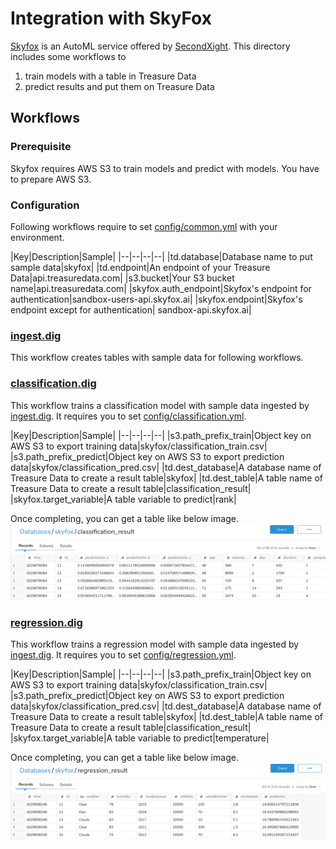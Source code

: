 # Integration with SkyFox
[Skyfox](https://skyfox.ai/) is an AutoML service offered by [SecondXight](https://www.sxi.co.jp/).
This directory includes some workflows to 
1. train models with a table in Treasure Data
2. predict results and put them on Treasure Data

## Workflows

### Prerequisite
Skyfox requires AWS S3 to train models and predict with models. You have to prepare AWS S3.

### Configuration
Following workflows require to set [config/common.yml](./config/common.yml) with your environment.

|Key|Description|Sample|
|--|--|--|--|
|td.database|Database name to put sample data|skyfox|
|td.endpoint|An endpoint of your Treasure Data|api.treasuredata.com|
|s3.bucket|Your S3 bucket name|api.treasuredata.com|
|skyfox.auth_endpoint|Skyfox's endpoint for authentication|sandbox-users-api.skyfox.ai|
|skyfox.endpoint|Skyfox's endpoint except for authentication| sandbox-api.skyfox.ai|

### [ingest.dig](./ingest.dig)
This workflow creates tables with sample data for following workflows.

### [classification.dig](./classification.dig)
This workflow trains a classification model with sample data ingested by [ingest.dig](./ingest.dig).
It requires you to set [config/classification.yml](./config/classification.yml).

|Key|Description|Sample|
|--|--|--|--|
|s3.path_prefix_train|Object key on AWS S3 to export training data|skyfox/classification_train.csv|
|s3.path_prefix_predict|Object key on AWS S3 to export prediction data|skyfox/classification_pred.csv|
|td.dest_database|A database name of Treasure Data to create a result table|skyfox|
|td.dest_table|A table name of Treasure Data to create a result table|classification_result|
|skyfox.target_variable|A table variable to predict|rank|

Once completing, you can get a table like below image.
![classification_result](./images/classification_result.png)

### [regression.dig](./regression.dig)
This workflow trains a regression model with sample data ingested by [ingest.dig](./ingest.dig).
It requires you to set [config/regression.yml](./config/regression.yml).

|Key|Description|Sample|
|--|--|--|--|
|s3.path_prefix_train|Object key on AWS S3 to export training data|skyfox/classification_train.csv|
|s3.path_prefix_predict|Object key on AWS S3 to export prediction data|skyfox/classification_pred.csv|
|td.dest_database|A database name of Treasure Data to create a result table|skyfox|
|td.dest_table|A table name of Treasure Data to create a result table|classification_result|
|skyfox.target_variable|A table variable to predict|temperature|

Once completing, you can get a table like below image.
![regression_result](./images/regression_result.png)
